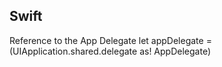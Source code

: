 ## Swift

Reference to the App Delegate
let appDelegate = (UIApplication.shared.delegate as! AppDelegate)

